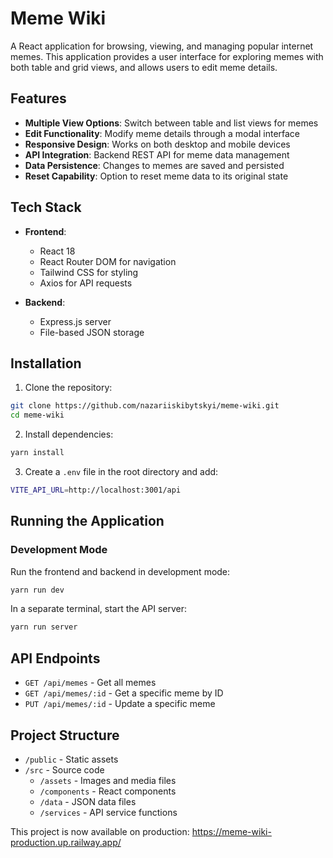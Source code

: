# Meme Wiki

A React application for browsing, viewing, and managing popular internet memes. This application provides a user interface for exploring memes with both table and grid views, and allows users to edit meme details.

## Features

- **Multiple View Options**: Switch between table and list views for memes
- **Edit Functionality**: Modify meme details through a modal interface
- **Responsive Design**: Works on both desktop and mobile devices
- **API Integration**: Backend REST API for meme data management
- **Data Persistence**: Changes to memes are saved and persisted
- **Reset Capability**: Option to reset meme data to its original state

## Tech Stack

- **Frontend**:
  - React 18
  - React Router DOM for navigation
  - Tailwind CSS for styling
  - Axios for API requests

- **Backend**:
  - Express.js server
  - File-based JSON storage

## Installation

1. Clone the repository:
``` bash
git clone https://github.com/nazariiskibytskyi/meme-wiki.git 
cd meme-wiki
```
2. Install dependencies:
```bash
yarn install
```
3. Create a `.env` file in the root directory and add:
```bash
VITE_API_URL=http://localhost:3001/api
```
## Running the Application

### Development Mode

Run the frontend and backend in development mode:
```bash
yarn run dev
```
In a separate terminal, start the API server:
```bash
yarn run server
```


## API Endpoints

- `GET /api/memes` - Get all memes
- `GET /api/memes/:id` - Get a specific meme by ID
- `PUT /api/memes/:id` - Update a specific meme

## Project Structure

- `/public` - Static assets
- `/src` - Source code
  - `/assets` - Images and media files
  - `/components` - React components
  - `/data` - JSON data files
  - `/services` - API service functions

This project is now available on production: https://meme-wiki-production.up.railway.app/
